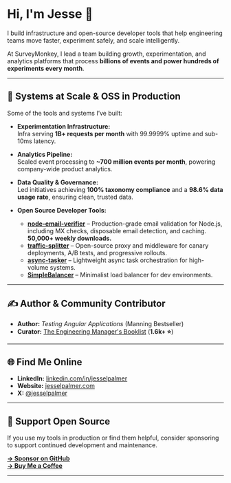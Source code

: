 # Hi, I'm Jesse 👋

I build infrastructure and open-source developer tools that help engineering teams move faster, experiment safely, and scale intelligently.

At SurveyMonkey, I lead a team building growth, experimentation, and analytics platforms that process **billions of events and power hundreds of experiments every month**.

---

## 🚀 Systems at Scale & OSS in Production

Some of the tools and systems I’ve built:

- **Experimentation Infrastructure:**  
Infra serving **1B+ requests per month** with 99.9999% uptime and sub-10ms latency.

- **Analytics Pipeline:**  
Scaled event processing to **~700 million events per month**, powering company-wide product analytics.

- **Data Quality & Governance:**  
Led initiatives achieving **100% taxonomy compliance** and a **98.6% data usage rate**, ensuring clean, trusted data.

- **Open Source Developer Tools:**  
    - **[node-email-verifier](https://github.com/jesselpalmer/node-email-verifier)** – Production-grade email validation for Node.js, including MX checks, disposable email detection, and caching.  
    **50,000+ weekly downloads.**
    - **[traffic-splitter](https://github.com/jesselpalmer/traffic-splitter)** – Open-source proxy and middleware for canary deployments, A/B tests, and progressive rollouts.
    - **[async-tasker](https://github.com/jesselpalmer/async-tasker)** – Lightweight async task orchestration for high-volume systems.
    - **[SimpleBalancer](https://github.com/jesselpalmer/SimpleBalancer)** – Minimalist load balancer for dev environments.

---

## ✍️ Author & Community Contributor

- **Author:** _Testing Angular Applications_ (Manning Bestseller)  
- **Curator:** [The Engineering Manager's Booklist](https://github.com/jesselpalmer/the-engineering-managers-booklist) (**1.6k+ ⭐**)

---

## 🌐 Find Me Online

- **LinkedIn:** [linkedin.com/in/jesselpalmer](https://linkedin.com/in/jesselpalmer)  
- **Website:** [jesselpalmer.com](https://jesselpalmer.com)  
- **X:** [@jesselpalmer](https://x.com/jesselpalmer)

---

## 🤝 Support Open Source

If you use my tools in production or find them helpful, consider sponsoring to support continued development and maintenance.

**[→ Sponsor on GitHub](https://github.com/sponsors/jesselpalmer)**  
**[→ Buy Me a Coffee](https://buymeacoffee.com/jesselpalmer)**

---
